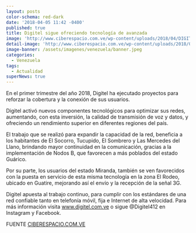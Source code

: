 ```yaml
---
layout: posts
color-schema: red-dark
date: '2018-04-05 11:42 -0400'
published: true
title: Digitel sigue ofreciendo tecnología de avanzada
image: 'http://www.ciberespacio.com.ve/wp-content/uploads/2018/04/DIGITEL.jpg'
detail-image: 'http://www.ciberespacio.com.ve/wp-content/uploads/2018/04/DIGITEL.jpg'
image-banner: /assets/imagenes/venezuela/banner.jpeg
categories:
  - Venezuela
tags:
  - Actualidad
superNews: true
---
```

En el primer trimestre del año 2018, Digitel ha ejecutado proyectos para reforzar la cobertura y la conexión de sus usuarios.

Digitel activó nuevos componentes tecnológicos para optimizar sus redes, aumentando, con esta inversión, la calidad de transmisión de voz y datos, y ofreciendo un rendimiento superior en diferentes regiones del país.

El trabajo que se realizó para expandir la capacidad de la red,  beneficia a los habitantes de El Socorro, Tucupido, El Sombrero y Las Mercedes del Llano, brindando mayor continuidad en la comunicación, gracias a la implementación de Nodos B, que favorecen a más poblados del estado Guárico.

Por su parte, los usuarios del estado Miranda, también se ven favorecidos con la puesta en servicio de esta misma tecnología en la zona El Rodeo, ubicado en Guatire, mejorando así el envío y la recepción de la señal 3G.

Digitel apuesta al trabajo continuo, para cumplir con los estándares de una red confiable tanto en telefonía móvil, fija e Internet de alta velocidad. Para más información visita www.digitel.com.ve o sigue @Digitel412 en Instagram y Facebook.

FUENTE [CIBERESPACIO.COM.VE](http://www.ciberespacio.com.ve/2018/04/telecom/digitel-sigue-ofreciendo-tecnologia-de-avanzada/)

